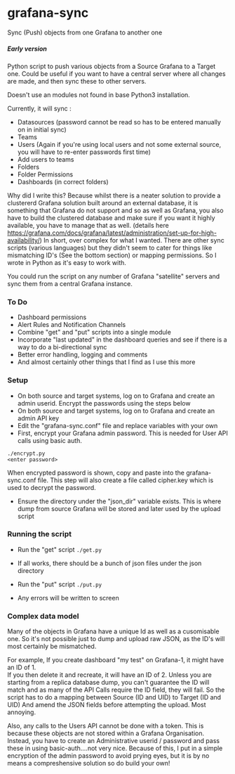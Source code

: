 # grafana-sync
Sync (Push) objects from one Grafana to another one

##### Early version

Python script to push various objects from a Source Grafana to a Target one.
Could be useful if you want to have a central server where all changes are made, and then sync these to other servers.

Doesn't use an modules not found in base Python3 installation.

Currently, it will sync :
* Datasources (password cannot be read so has to be entered manually on in initial sync)
* Teams
* Users (Again if you're using local users and not some external source, you will have to re-enter passwords first time)
* Add users to teams
* Folders
* Folder Permissions
* Dashboards (in correct folders)

Why did I write this?  Because whilst there is a neater solution to provide a clustererd Grafana solution built around an external database, it is something that Grafana do not support and so as well as Grafana, you also have to build the clustered database and make sure if you want it highly available, you have to manage that as well.
(details here https://grafana.com/docs/grafana/latest/administration/set-up-for-high-availability/)
In short, over complex for what I wanted.
There are other sync scripts (various languages) but they didn't seem to cater for things like mismatching ID's (See the bottom section) or mapping permissions. 
So I wrote in Python as it's easy to work with.

You could run the script on any number of Grafana "satellite" servers and sync them from a central Grafana instance.

### To Do
* Dashboard permissions
* Alert Rules and Notification Channels 
* Combine "get" and "put" scripts into a single module
* Incorporate "last updated" in the dashboard queries and see if there is a way to do a bi-directional sync
* Better error handling, logging and comments
* And almost certainly other things that I find as I use this more

### Setup 
* On both source and target systems, log on to Grafana and create an admin userid.  Encrypt the passwords using the steps below
* On both source and target systems, log on to Grafana and create an admin API key
* Edit the "grafana-sync.conf" file and replace variables with your own
* First, encrypt your Grafana admin password.  This is needed for User API calls using basic auth.
```
./encrypt.py
<enter password>
```
When encrypted password is shown, copy and paste into the grafana-sync.conf file.  This step will also create a file called cipher.key which is used to decrypt the password.
* Ensure the directory under the "json_dir" variable exists.  This is where dump from source Grafana will be stored and later used by the upload script

### Running the script

* Run the "get" script
```./get.py```
* If all works, there should be a bunch of json files under the json directory

* Run the "put" script
```./put.py```
* Any errors will be written to screen


### Complex data model
Many of the objects in Grafana have a unique Id as well as a cusomisable one.
So it's not possible just to dump and upload raw JSON, as the ID's will most certainly be mismatched.

For example, If you create dashboard "my test" on Grafana-1, it might have an ID of 1.  
If you then delete it and recreate, it will have an ID of 2. 
Unless you are starting from a replica database dump, you can't guarantee the ID will match and as many of the API Calls require the ID field, they will fail.
So the script has to do a mapping between Source (ID and UID) to Target (ID and UID) And amend the JSON fields before attempting the upload.  Most annoying.

Also, any calls to the Users API cannot be done with a token.  This is because these objects are not stored within a Grafana Organisation.  Instead, you have to create an Administrative userid / password and pass these in using basic-auth....not very nice.
Because of this, I put in a simple encryption of the admin password to avoid prying eyes, but it is by no means a compreshensive solution so do build your own!
